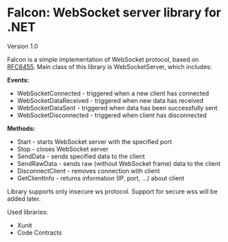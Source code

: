 # Falcon: WebSocket server library for .NET
Version 1.0

Falcon is a simple implementation of WebSocket protocol, based on [RFC6455](https://tools.ietf.org/html/rfc6455). Main class of this library is WebSocketServer, which includes:

**Events:**
 * WebSocketConnected - triggered when a new client has connected
 * WebSocketDataReceived - triggered when new data has received
 * WebSocketDataSent - triggered when data has been successfully sent
 * WebSocketDisconnected - triggered when client has disconnected

**Methods:**
 * Start - starts WebSocket server with the specified port
 * Stop - closes WebSocket server
 * SendData - sends specified data to the client
 * SendRawData - sends raw (without WebSocket frame) data to the client
 * DisconnectClient - removes connection with client
 * GetClientInfo - returns information (IP, port, ...) about client

Library supports only insecure ws protocol. Support for secure wss will be added later.

Used libraries:
 * Xunit
 * Code Contracts